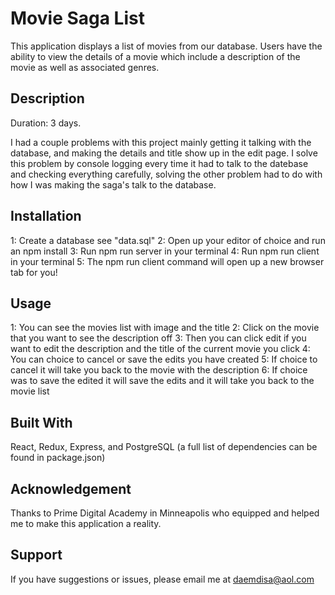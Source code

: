 # Movie Saga List
This application displays a list of movies from our database. Users have the ability to view the details of a movie which include a description of the movie as well as associated genres.

## Description
Duration: 3 days.

I had a couple problems with this project mainly getting it talking with the database, and making the details and title show up in the edit page. I solve this problem by console logging every time it had to talk to the datebase and checking everything carefully, solving the other problem had to do with how I was making the saga's talk to the database.

## Installation
1: Create a database see "data.sql" 
2: Open up your editor of choice and run an npm install 
3: Run npm run server in your terminal 
4: Run npm run client in your terminal 
5: The npm run client command will open up a new browser tab for you!

## Usage
1: You can see the movies list with image and the title
2: Click on the movie that you want to see the description off
3: Then you can click edit if you want to edit the description and the title of the current movie you click
4: You can choice to cancel or save the edits you have created
5: If choice to cancel it will take you back to the movie with the description
6: If choice was to save the edited it will save the edits and it will take you back to the movie list

## Built With
React, Redux, Express, and PostgreSQL (a full list of dependencies can be found in package.json)

## Acknowledgement
Thanks to Prime Digital Academy in Minneapolis who equipped and helped me to make this application a reality.

## Support
If you have suggestions or issues, please email me at daemdisa@aol.com